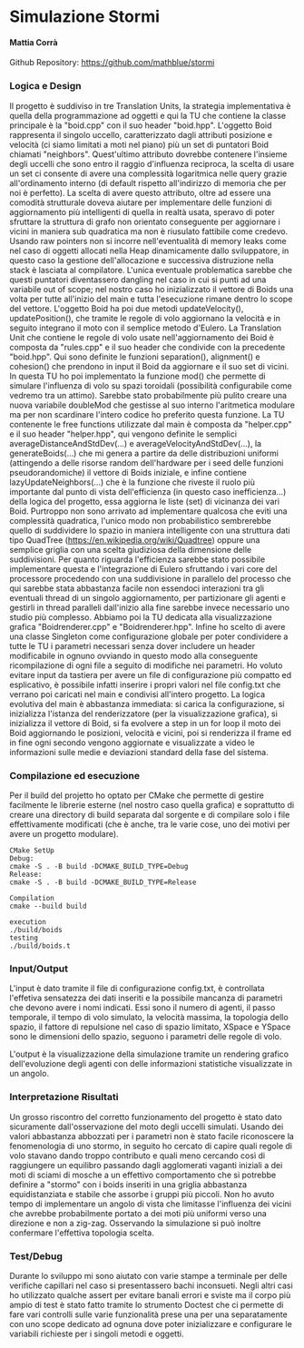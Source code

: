 <!-- omit in toc -->
# Simulazione Stormi

#### Mattia Corrà
Github Repository: https://github.com/mathblue/stormi

### Logica e Design 
Il progetto è suddiviso in tre Translation Units, la strategia implementativa è quella della programmazione ad oggetti e qui la TU che contiene la classe principale è la "boid.cpp" con il suo header "boid.hpp". L'oggetto Boid rappresenta il singolo uccello, caratterizzato dagli attributi posizione e velocità (ci siamo limitati a moti nel piano) più un set di puntatori Boid chiamati "neighbors". Quest'ultimo attributo dovrebbe contenere l'insieme degli uccelli che sono entro il raggio d'influenza reciproca, la scelta di usare un set ci consente di avere una complessità logaritmica nelle query grazie all'ordinamento interno (di default rispetto all'indirizzo di memoria che per noi è perfetto).  La scelta di avere questo attributo, oltre ad essere una comodità strutturale doveva aiutare per implementare delle funzioni di aggiornamento più intelligenti di quella in realtà usata, speravo di poter sfruttare la struttura di grafo non orientato conseguente per aggiornare i vicini in maniera sub quadratica ma non è riusulato fattibile come credevo.
Usando raw pointers non si incorre nell'eventualità di memory leaks come nel caso di oggetti allocati nella Heap dinamicamente dallo sviluppatore, in questo caso la gestione dell'allocazione e successiva distruzione nella stack è lasciata al compilatore. L'unica eventuale problematica sarebbe che questi puntatori diventassero dangling nel caso in cui si punti ad una variabile out of scope; nel nostro caso ho inizializzato il vettore di Boids una volta per tutte all'inizio del main e tutta l'esecuzione rimane dentro lo scope del vettore.
L'oggetto Boid ha poi due metodi updateVelocity(), updatePosition(), che tramite le regole di volo aggiornano la velocità e in seguito integrano il moto con il semplice metodo d'Eulero.
La Translation Unit che contiene le regole di volo usate nell'aggiornamento dei Boid è composta da "rules.cpp" e il suo header che condivide con la precedente "boid.hpp". Qui sono definite le funzioni separation(), alignment() e cohesion() che prendono in input il Boid da aggiornare e il suo set di vicini. In questa TU ho poi implementato la funzione mod() che permette di simulare l'influenza di volo su spazi toroidali (possibilità configurabile come vedremo tra un attimo). Sarebbe stato probabilmente più pulito creare una nuova variabile doubleMod che gestisse al suo interno l'aritmetica modulare ma per non scardinare l'intero codice ho preferito questa funzione.
La TU contenente le free functions utilizzate dal main è composta da "helper.cpp" e il suo header "helper.hpp", qui vengono definite le semplici averageDistanceAndStdDev(...) e averageVelocityAndStdDev(...), la generateBoids(...) che mi genera a partire da delle distribuzioni uniformi (attingendo a delle risorse random dell'hardware per i seed delle funzioni pseudorandomiche) il vettore di Boids iniziale, e infine contiene  lazyUpdateNeighbors(...) che è la funzione che riveste il ruolo più importante dal punto di vista dell'efficienza (in questo caso inefficienza...) della logica del progetto, essa aggiorna le liste (set) di vicinanza dei vari Boid. Purtroppo non sono arrivato ad implementare qualcosa che eviti una complessità quadratica, l'unico modo non probabilistico sembrerebbe quello di suddividere lo spazio in maniera intelligente con una struttura dati tipo QuadTree (https://en.wikipedia.org/wiki/Quadtree) oppure una semplice griglia con una scelta giudiziosa della dimensione delle suddivisioni.
Per quanto riguarda l'efficienza sarebbe stato possibile implementare questa e l'integrazione di Eulero sfruttando i vari core del processore procedendo con una suddivisione in parallelo del processo che qui sarebbe stata abbastanza facile non essendoci interazioni tra gli eventuali thread di un singolo aggiornamento, per partizionare gli agenti e gestirli in thread paralleli dall'inizio alla fine sarebbe invece necessario uno studio più complesso.
Abbiamo poi la TU dedicata alla visualizzazione grafica "Boidrenderer.cpp" e "Boidrenderer.hpp".
Infine ho scelto di avere una classe Singleton come configurazione globale per poter condividere a tutte le TU i parametri necessari senza dover includere un header modificabile in ognuno ovviando in questo modo alla conseguente ricompilazione di ogni file a seguito di modifiche nei parametri. Ho voluto evitare input da tastiera per avere un file di configurazione più compatto ed esplicativo, è possibile infatti inserire i propri valori nel file config.txt che verrano poi caricati nel main e condivisi all'intero progetto.
La logica evolutiva del main è abbastanza immediata: si carica la configurazione, si inizializza l'istanza del renderizzatore (per la visualizzazione grafica), si inizializza il vettore di Boid, si fa evolvere a step in un for loop il moto dei Boid aggiornando le posizioni, velocità e vicini, poi si renderizza il frame ed in fine ogni secondo vengono aggiornate e visualizzate a video le informazioni sulle medie e deviazioni standard della fase del sistema.

### Compilazione ed esecuzione
Per il build del projetto ho optato per CMake che permette di gestire facilmente le librerie esterne (nel nostro caso quella grafica) e soprattutto di creare una directory di build separata dal sorgente e di compilare solo i file effettivamente modificati (che è anche, tra le varie cose, uno dei motivi per avere un progetto modulare).

```
CMake SetUp
Debug:
cmake -S . -B build -DCMAKE_BUILD_TYPE=Debug
Release:
cmake -S . -B build -DCMAKE_BUILD_TYPE=Release

Compilation
cmake --build build

execution
./build/boids
testing
./build/boids.t

```

### Input/Output
L'input è dato tramite il file di configurazione config.txt, è controllata l'effetiva sensatezza dei dati inseriti e la possibile mancanza di parametri che devono avere i nomi indicati. Essi sono il numero di agenti, il passo temporale, il tempo di volo simulato, la velocità massima, la topologia dello spazio, il fattore di repulsione nel caso di spazio limitato, XSpace e YSpace sono le dimensioni dello spazio, seguono i parametri delle regole di volo.

L'output è la visualizzazione della simulazione tramite un rendering grafico dell'evoluzione degli agenti con delle informazioni statistiche visualizzate in un angolo.

### Interpretazione Risultati
Un grosso riscontro del corretto funzionamento del progetto è stato dato sicuramente dall'osservazione del moto degli uccelli simulati. Usando dei valori abbastanza abbozzati per i parametri non è stato facile riconoscere la fenomenologia di uno stormo, in seguito ho cercato di capire quali regole di volo stavano dando troppo contributo e quali meno cercando così di raggiungere un equilibro passando dagli agglomerati vaganti iniziali a dei moti di sciami di mosche a un effettivo comportamento che si potrebbe definire a "stormo" con i boids inseriti in una griglia abbastanza equidistanziata e stabile che assorbe i gruppi più piccoli.
Non ho avuto tempo di implementare un angolo di vista che limitasse l'influenza dei vicini che avrebbe probabilmente portato a dei moti più uniformi verso una direzione e non a zig-zag.
Osservando la simulazione si può inoltre confermare l'effettiva topologia scelta.

### Test/Debug
Durante lo sviluppo mi sono aiutato con varie stampe a terminale per delle verifiche capillari nel caso si presentassero bachi inconsueti.
Negli altri casi ho utilizzato qualche assert per evitare banali errori e sviste ma il corpo più ampio di test è stato fatto tramite lo strumento Doctest che ci permette di fare vari controlli sulle varie funzionalità prese una per una separatamente con uno scope dedicato ad ognuna dove poter inizializzare e configurare le variabili richieste per i singoli metodi e oggetti.





